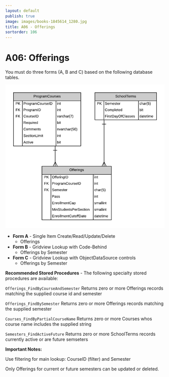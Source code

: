 ```yaml
---
layout: default
publish: true
image: images/books-1845614_1280.jpg
title: A06 - Offerings
sortorder: 106
---
```

# A06: Offerings

You must do three forms (A, B and C) based on the following database tables.

![](A06.png)

- **Form A** - Single Item Create/Read/Update/Delete
  - Offerings
- **Form B** - Gridview Lookup with Code-Behind
  - Offerings by Semester
- **Form C** - Gridview Lookup with ObjectDataSource controls
  - Offerings by Semester

**Recommended Stored Procedures** - The following specialty stored procedures are available:

`Offerings_FindByCourseAndSemester` Returns zero or more Offerings records matching the supplied course id and semester

`Offerings_FindBySemester` Returns zero or more Offerings records matching the supplied semester

`Courses_FindByPartialCourseName` Returns zero or more Courses whos course name includes the supplied string

`Semesters_FindActiveFuture` Returns zero or more SchoolTerms records currently active or are future semseters

**Important Notes:** 

Use filtering for main lookup: CourseID (filter) and Semester

Only Offerings for current or future semesters can be updated or deleted.

